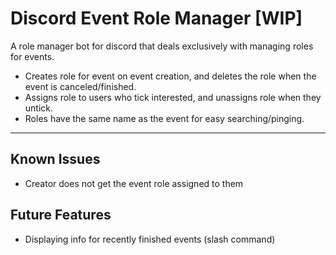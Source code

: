 # Discord Event Role Manager [WIP]
A role manager bot for discord that deals exclusively with managing roles for events.
- Creates role for event on event creation, and deletes the role when the event is canceled/finished.
- Assigns role to users who tick interested, and unassigns role when they untick.
- Roles have the same name as the event for easy searching/pinging.

-------

## Known Issues
- Creator does not get the event role assigned to them

## Future Features
- Displaying info for recently finished events (slash command)
